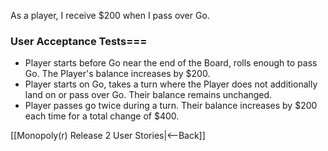 As a player, I receive $200 when I pass over Go.

### User Acceptance Tests===
* Player starts before Go near the end of the Board, rolls enough to pass Go. The Player's balance increases by $200.
* Player starts on Go, takes a turn where the Player does not additionally land on or pass over Go. Their balance remains unchanged.
* Player passes go twice during a turn. Their balance increases by $200 each time for a total change of $400.

[[Monopoly(r) Release 2 User Stories|<--Back]]